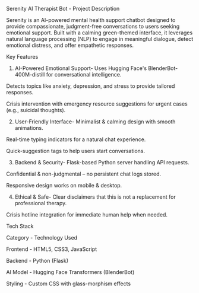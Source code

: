 Serenity AI Therapist Bot - Project Description

Serenity is an AI-powered mental health support chatbot designed to provide compassionate, judgment-free conversations to users seeking emotional support. Built with a calming green-themed interface, it leverages natural language processing (NLP) to engage in meaningful dialogue, detect emotional distress, and offer empathetic responses.

Key Features
1. AI-Powered Emotional Support-
Uses Hugging Face's BlenderBot-400M-distill for conversational intelligence.

Detects topics like anxiety, depression, and stress to provide tailored responses.

Crisis intervention with emergency resource suggestions for urgent cases (e.g., suicidal thoughts).

2. User-Friendly Interface-
Minimalist & calming design with smooth animations.

Real-time typing indicators for a natural chat experience.

Quick-suggestion tags to help users start conversations.

3. Backend & Security-
Flask-based Python server handling API requests.

Confidential & non-judgmental – no persistent chat logs stored.

Responsive design works on mobile & desktop.

4. Ethical & Safe-
Clear disclaimers that this is not a replacement for professional therapy.

Crisis hotline integration for immediate human help when needed.

Tech Stack

Category -	Technology Used

Frontend -	HTML5, CSS3, JavaScript

Backend -	  Python (Flask)

AI Model -  Hugging Face Transformers (BlenderBot)

Styling	 -  Custom CSS with glass-morphism effects
